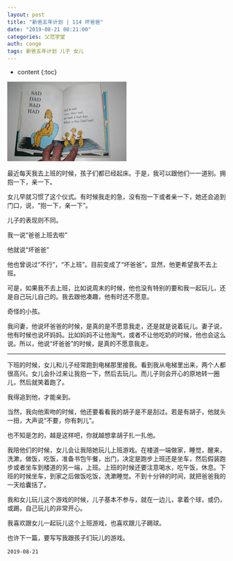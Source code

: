 ```yaml
---
layout: post
title: "新爸五年计划 | 114 坏爸爸"
date: "2019-08-21 08:21:00"
categories: 父范学堂
auth: conge
tags: 新爸五年计划 儿子 女儿
---
```

* content
{:toc}

![ ](/assets/images/父范学堂/118382-458851e27dd8ee2c.png)

最近每天我去上班的时候，孩子们都已经起床。于是，我可以跟他们一一道别。拥抱一下，亲一下。

女儿早就习惯了这个仪式。有时候我走的急，没有抱一下或者亲一下，她还会追到门口，说，“抱一下，亲一下”。

儿子的表现则不同。

我一说“爸爸上班去啦”

他就说“坏爸爸”

他也曾说过“不行”，“不上班”。目前变成了“坏爸爸”。显然，他更希望我不去上班。

可是，如果我不去上班，比如说周末的时候，他也没有特别的要和我一起玩儿，还是自己玩儿自己的。我去跟他凑趣，他有时还不愿意。

奇怪的小孩。





我问妻，他说坏爸爸的时候，是真的是不愿意我走，还是就是说着玩儿。妻子说，他有时候也说坏妈妈。比如妈妈不让他淘气，或者不让他吃奶的时候，他也会这么说。所以，他说“坏爸爸”的时候，是真的不愿意我走。

----

下班的时候，女儿和儿子经常跑到电梯那里接我。看到我从电梯里出来，两个人都很高兴。女儿会扑过来让我抱一下，然后去玩儿。而儿子则会开心的原地转一圈儿，然后就笑着跑了。

我得追到他，才能亲到。

当然，我向他索吻的时候，他还要看看我的胡子是不是刮过。若是有胡子，他就头一扭，大声说“不要，你有刺儿”。

也不知是怎的，越是这样吧，你就越想拿胡子扎一扎他。

我陪他们的时候，女儿会让我陪她玩儿上班游戏。在楼道一端做家，睡觉，醒来，洗漱，做饭，吃饭，准备书包午餐，出门，决定是跑步上班还是坐车，然后假装跑步或者坐车到楼道的另一端，上班。上班的时候还要注意喝水，吃午饭，休息。下班的时候坐车，到家之后做饭吃饭，洗漱睡觉。不到十分钟的时间，就把爸爸我的一天给囊括了。

我和女儿玩儿这个游戏的时候，儿子基本不参与，就在一边儿，拿着个球，或仍，或踢，自己玩儿的非常开心。

我喜欢跟女儿一起玩儿这个上班游戏，也喜欢跟儿子踢球。

也许下一篇，要写写我跟孩子们玩儿的游戏。




```
2019-08-21
```

